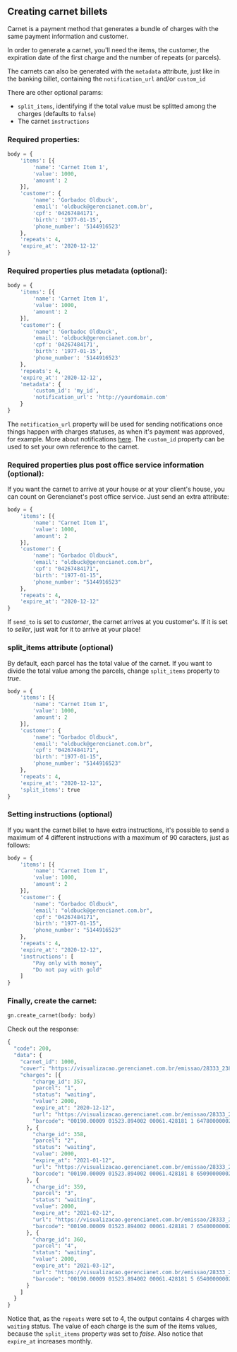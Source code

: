 ## Creating carnet billets

Carnet is a payment method that generates a bundle of charges with the same payment information and customer.

In order to generate a carnet, you'll need the items, the customer, the expiration date of the first charge and the number of repeats (or parcels).

The carnets can also be generated with the `metadata` attribute, just like in the banking billet, containing the `notification_url` and/or `custom_id`

There are other optional params:

- `split_items`, identifying if the total value must be splitted among the charges (defaults to `false`)
- The carnet `instructions`

### Required properties:

```python
body = {
    'items': [{
        'name': 'Carnet Item 1',
        'value': 1000,
        'amount': 2
    }],
    'customer': {
        'name': 'Gorbadoc Oldbuck',
        'email': 'oldbuck@gerencianet.com.br',
        'cpf': '04267484171',
        'birth': '1977-01-15',
        'phone_number': '5144916523'
    },
    'repeats': 4,
    'expire_at': '2020-12-12'
}
```

### Required properties plus metadata **(optional)**:

```python
body = {
    'items': [{
        'name': 'Carnet Item 1',
        'value': 1000,
        'amount': 2
    }],
    'customer': {
        'name': 'Gorbadoc Oldbuck',
        'email': 'oldbuck@gerencianet.com.br',
        'cpf': '04267484171',
        'birth': '1977-01-15',
        'phone_number': '5144916523'
    },
    'repeats': 4,
    'expire_at': '2020-12-12',
    'metadata': {
        'custom_id': 'my_id',
        'notification_url': 'http://yourdomain.com'
    }
}
```

The `notification_url` property will be used for sending notifications once things happen with charges statuses, as when it's payment was approved, for example. More about notifications [here](/docs/notifications.md). The `custom_id` property can be used to set your own reference to the carnet.


### Required properties plus post office service information **(optional)**:

If you want the carnet to arrive at your house or at your client's house, you can count on Gerencianet's post office service. Just send an extra attribute:

```python
body = {
    'items': [{
        'name': "Carnet Item 1",
        'value': 1000,
        'amount': 2
    }],
    'customer': {
        'name': "Gorbadoc Oldbuck",
        'email': "oldbuck@gerencianet.com.br",
        'cpf': "04267484171",
        'birth': "1977-01-15",
        'phone_number': "5144916523"
    },
    'repeats': 4,
    'expire_at': "2020-12-12"
}
```

If `send_to` is set to *customer*, the carnet arrives at you customer's. If it is set to *seller*, just wait for it to arrive at your place!


### split_items attribute **(optional)**

By default, each parcel has the total value of the carnet. If you want to divide the total value among the parcels, change `split_items` property to *true*.

```python
body = {
    'items': [{
        'name': "Carnet Item 1",
        'value': 1000,
        'amount': 2
    }],
    'customer': {
        'name': "Gorbadoc Oldbuck",
        'email': "oldbuck@gerencianet.com.br",
        'cpf': "04267484171",
        'birth': "1977-01-15",
        'phone_number': "5144916523"
    },
    'repeats': 4,
    'expire_at': "2020-12-12",
    'split_items': true
}
```

### Setting instructions **(optional)**

If you want the carnet billet to have extra instructions, it's possible to send a maximum of 4 different instructions with a maximum of 90 caracters, just as follows:

```python
body = {
    'items': [{
        'name': "Carnet Item 1",
        'value': 1000,
        'amount': 2
    }],
    'customer': {
        'name': "Gorbadoc Oldbuck",
        'email': "oldbuck@gerencianet.com.br",
        'cpf': "04267484171",
        'birth': "1977-01-15",
        'phone_number': "5144916523"
    },
    'repeats': 4,
    'expire_at': "2020-12-12",
    'instructions': [
        "Pay only with money",
        "Do not pay with gold"
    ]
}
```

### Finally, create the carnet:

```python
gn.create_carnet(body: body)
```

Check out the response:

```python
{
  "code": 200,
  "data": {
    "carnet_id": 1000,
    "cover": "https://visualizacao.gerencianet.com.br/emissao/28333_2385_ZEMAL5/A5CC-28333-61428-LEENA9/28333-61428-LEENA9",
    "charges": [{
        "charge_id": 357,
        "parcel": "1",
        "status": "waiting",
        "value": 2000,
        "expire_at": "2020-12-12",
        "url": "https://visualizacao.gerencianet.com.br/emissao/28333_2385_ZEMAL5/A5CL-28333-61428-LEENA9/28333-61428-LEENA9",
        "barcode": "00190.00009 01523.894002 00061.428181 1 64780000002000"
      }, {
        "charge_id": 358,
        "parcel": "2",
        "status": "waiting",
        "value": 2000,
        "expire_at": "2021-01-12",
        "url": "https://visualizacao.gerencianet.com.br/emissao/28333_2385_ZEMAL5/A5CL-28333-61428-LEENA9/28333-61429-CORZE4",
        "barcode": "00190.00009 01523.894002 00061.428181 8 65090000002000"
      }, {
        "charge_id": 359,
        "parcel": "3",
        "status": "waiting",
        "value": 2000,
        "expire_at": "2021-02-12",
        "url": "https://visualizacao.gerencianet.com.br/emissao/28333_2385_ZEMAL5/A5CL-28333-61428-LEENA9/28333-61430-HIRRA4",
        "barcode": "00190.00009 01523.894002 00061.428181 7 65400000002000"
      }, {
        "charge_id": 360,
        "parcel": "4",
        "status": "waiting",
        "value": 2000,
        "expire_at": "2021-03-12",
        "url": "https://visualizacao.gerencianet.com.br/emissao/28333_2385_ZEMAL5/A5CL-28333-61428-LEENA9/28333-61431-HIRRA4",
        "barcode": "00190.00009 01523.894002 00061.428181 5 65400000002000"
      }
    ]
  }
}
```

Notice that, as the `repeats` were set to 4, the output contains 4 charges with `waiting` status. The value of each charge is the sum of the items values, because the `split_items` property was set to *false*. Also notice that `expire_at` increases monthly.
